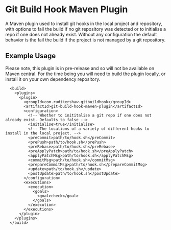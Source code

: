 # Git Build Hook Maven Plugin
A Maven plugin used to install git hooks in the local project and repository, with options to fail the build if no git repository was detected or to initialise a repo if one does not already exist. Without any configuration the default behavior is the fail the build if the project is not managed by a git repository.

## Example Usage

Please note, this plugin is in pre-release and so will not be available on Maven central. For the time being you will need to build the plugin locally, or install it on your own dependency repository.

```$xml
  <build>
    <plugins>
      <plugin>
        <groupId>com.rudikershaw.gitbuildhook</groupId>
        <artifactId>git-build-hook-maven-plugin</artifactId>
        <configuration>
          <!-- Whether to inititalise a git repo if one does not already exist. Defaults to false -->
          <initialise>true</initialise>
          <!-- The locations of a variety of different hooks to install in the local project. -->
          <preCommit>path/to/hook.sh</preCommit>
          <prePush>path/to/hook.sh</prePush>
          <preRebase>path/to/hook.sh</preRebase>
          <preApplyPatch>path/to/hook.sh</preApplyPatch>
          <applyPatchMsg>path/to/hook.sh</applyPatchMsg>
          <commitMsg>path/to/hook.sh</commitMsg>
          <prepareCommitMsg>path/to/hook.sh</prepareCommitMsg>
          <update>path/to/hook.sh</update>
          <postUpdate>path/to/hook.sh</postUpdate>
        </configuration>
        <executions>
          <execution>
            <goals>
              <goal>check</goal>
            </goals>
          </execution>
        </executions>
      </plugin>
    </plugins>
  </build>
```

